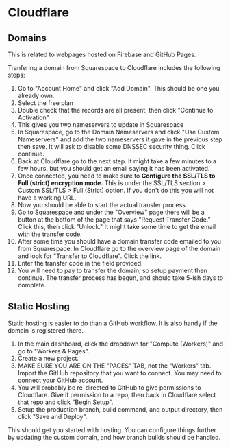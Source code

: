 # Cloudflare

## Domains

This is related to webpages hosted on Firebase and GitHub Pages. 

Tranfering a domain from Squarespace to Cloudflare includes the following steps:

1. Go to "Account Home" and click "Add Domain". This should be one you already own.
2. Select the free plan
3. Double check that the records are all present, then click "Continue to Activation"
4. This gives you two nameservers to update in Squarespace
5. In Squarespace, go to the Domain Nameservers and click "Use Custom Nameservers" and add the two nameservers it gave in the previous step then save. It will ask to disable some DNSSEC security thing. Click continue.
6. Back at Cloudflare go to the next step. It might take a few minutes to a few hours, but you should get an email saying it has been activated.
7. Once connected, you need to make sure to **Configure the SSL/TLS to Full (strict) encryption mode.** This is under the SSL/TLS section > Custom SSL/TLS > Full (Strict) option. If you don't do this you will not have a working URL.
8. Now you should be able to start the actual transfer process
9. Go to Squarespace and under the "Overview" page there will be a button at the bottom of the page that says "Request Transfer Code." Click this, then click "Unlock." It might take some time to get the email with the transfer code.
10. After some time you should have a domain transfer code emailed to you from Squarespace. In Cloudflare go to the overview page of the domain and look for "Transfer to Cloudflare". Click the link.
11. Enter the transfer code in the field provided.
12. You will need to pay to transfer the domain, so setup payment then continue. The transfer process has begun, and should take 5-ish days to complete.

## Static Hosting

Static hosting is easier to do than a GitHub workflow. It is also handy if the domain is registered there.

1. In the main dashboard, click the dropdown for "Compute (Workers)" and go to "Workers & Pages".
2. Create a new project.
3. MAKE SURE YOU ARE ON THE "PAGES" TAB, not the "Workers" tab. Import the GitHub repository that you want to connect. You may need to connect your GitHub account.
4. You will probably be re-directed to GitHub to give permissions to Cloudflare. Give it permission to a repo, then back in Cloudflare select that repo and click "Begin Setup".
5. Setup the production branch, build command, and output directory, then click "Save and Deploy".

This should get you started with hosting. You can configure things further by updating the custom domain, and how branch builds should be handled.
